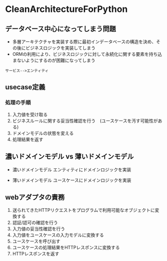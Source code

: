 # CleanArchitectureForPython

## データベース中心になってしまう問題
- 多層アーキテクチャを実装する際に最初インデータベースの構造を決め、その後にビジネスロジックを実装してしまう
- ORMの利用により、ビジネスロジックに対して永続化に関する要素を持ち込まないようにするのが困難になってしまう
```mermaid
サービス-->エンティティ
```


## usecase定義
### 処理の手順
1. 入力値を受け取る
2. ビジネスルールに関する妥当性確認を行う　(ユースケースを汚す可能性がある)
3. ドメインモデルの状態を変える
4. 処理結果を返す

## 濃いドメインモデル vs 薄いドメインモデル
- 濃いドメインモデル
エンティティにドメインロジックを実装

- 薄いドメインモデル
ユースケースにドメインロジックを実装

## webアダプタの責務
1. 送られてきたHTTPリクエストをプログラムで利用可能なオブジェクトに変換する
2. 認証/認可の確認を行う
3. 入力値の妥当性確認を行う
4. 入力値をユースケースの入力モデルに変換する
5. ユースケースを呼び出す
6. ユースケースの処理結果をHTTPレスポンスに変換する
7. HTTPレスポンスを返す